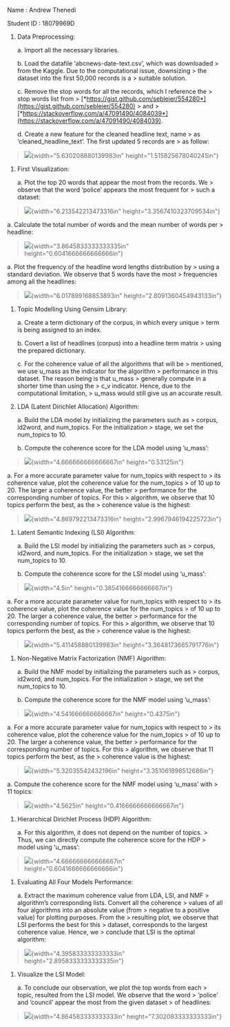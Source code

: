 Name : Andrew Thenedi

Student ID : 18079969D

1.  Data Preprocessing:

    a.  Import all the necessary libraries.

    b.  Load the datafile ‘abcnews-date-text.csv’, which was downloaded
        > from the Kaggle. Due to the computational issue, downsizing
        > the dataset into the first 50,000 records is a
        > suitable solution.

    c.  Remove the stop words for all the records, which I reference the
        > stop words list from
        > [*https://gist.github.com/sebleier/554280*](https://gist.github.com/sebleier/554280)
        > and
        > [*https://stackoverflow.com/a/47091490/4084039*](https://stackoverflow.com/a/47091490/4084039).

    d.  Create a new feature for the cleaned headline text, name
        > as ‘cleaned\_headline\_text’. The first updated 5 records are
        > as follow:

> ![](media/image8.png){width="5.630208880139983in"
> height="1.515825678040245in"}

1.  First Visualization:

    a.  Plot the top 20 words that appear the most from the records. We
        > observe that the word ‘police’ appears the most frequent for
        > such a dataset:

> ![](media/image9.png){width="6.213542213473316in"
> height="3.3567410323709534in"}

a.  Calculate the total number of words and the mean number of words per
    > headline:

> ![](media/image3.png){width="3.8645833333333335in"
> height="0.6041666666666666in"}

a.  Plot the frequency of the headline word lengths distribution by
    > using a standard deviation. We observe that 5 words have the most
    > frequencies among all the headlines:

> ![](media/image10.png){width="6.017899168853893in"
> height="2.8091360454943133in"}

1.  Topic Modelling Using Gensim Library:

    a.  Create a term dictionary of the corpus, in which every unique
        > term is being assigned to an index.

    b.  Covert a list of headlines (corpus) into a headline term matrix
        > using the prepared dictionary.

    c.  For the coherence value of all the algorithms that will be
        > mentioned, we use u\_mass as the indicator for the algorithm
        > performance in this dataset. The reason being is that u\_mass
        > generally compute in a shorter time than using the
        > c\_v indicator. Hence, due to the computational limitation,
        > u\_mass would still give us an accurate result.

2.  LDA (Latent Dirichlet Allocation) Algorithm:

    a.  Build the LDA model by initializing the parameters such as
        > corpus, id2word, and num\_topics. For the initialization
        > stage, we set the num\_topics to 10.

    b.  Compute the coherence score for the LDA model using ‘u\_mass’:

> ![](media/image11.png){width="4.666666666666667in" height="0.53125in"}

a.  For a more accurate parameter value for num\_topics with respect to
    > its coherence value, plot the coherence value for the num\_topics
    > of 10 up to 20. The larger a coherence value, the better
    > performance for the corresponding number of topics. For this
    > algorithm, we observe that 10 topics perform the best, as the
    > coherence value is the highest:

> ![](media/image1.png){width="4.869792213473316in"
> height="2.9967946194225723in"}

1.  Latent Semantic Indexing (LSI) Algorithm:

    a.  Build the LSI model by initializing the parameters such as
        > corpus, id2word, and num\_topics. For the initialization
        > stage, we set the num\_topics to 10.

    b.  Compute the coherence score for the LSI model using ‘u\_mass’:

> ![](media/image4.png){width="4.5in" height="0.3854166666666667in"}

a.  For a more accurate parameter value for num\_topics with respect to
    > its coherence value, plot the coherence value for the num\_topics
    > of 10 up to 20. The larger a coherence value, the better
    > performance for the corresponding number of topics. For this
    > algorithm, we observe that 10 topics perform the best, as the
    > coherence value is the highest:

> ![](media/image14.png){width="5.411458880139983in"
> height="3.3648173665791776in"}

1.  Non-Negative Matrix Factorization (NMF) Algorithm:

    a.  Build the NMF model by initializing the parameters such as
        > corpus, id2word, and num\_topics. For the initialization
        > stage, we set the num\_topics to 10.

    b.  Compute the coherence score for the NMF model using ‘u\_mass’:

> ![](media/image13.png){width="4.541666666666667in" height="0.4375in"}

a.  For a more accurate parameter value for num\_topics with respect to
    > its coherence value, plot the coherence value for the num\_topics
    > of 10 up to 20. The larger a coherence value, the better
    > performance for the corresponding number of topics. For this
    > algorithm, we observe that 11 topics perform the best, as the
    > coherence value is the highest:

> ![](media/image5.png){width="5.32035542432196in"
> height="3.351061898512686in"}

a.  Compute the coherence score for the NMF model using ‘u\_mass’ with
    > 11 topics:

> ![](media/image6.png){width="4.5625in" height="0.4166666666666667in"}

1.  Hierarchical Dirichlet Process (HDP) Algorithm:

    a.  For this algorithm, it does not depend on the number of topics.
        > Thus, we can directly compute the coherence score for the HDP
        > model using ‘u\_mass’:

> ![](media/image7.png){width="4.666666666666667in"
> height="0.6041666666666666in"}

1.  Evaluating All Four Models Performance:

    a.  Extract the maximum coherence value from LDA, LSI, and NMF
        > algorithm’s corresponding lists. Convert all the coherence
        > values of all four algorithms into an absolute value (from
        > negative to a positive value) for plotting purposes. From the
        > resulting plot, we observe that LSI performs the best for this
        > dataset, corresponds to the largest coherence value. Hence, we
        > conclude that LSI is the optimal algorithm:

> ![](media/image12.png){width="4.395833333333333in"
> height="2.8958333333333335in"}

1.  Visualize the LSI Model:

    a.  To conclude our observation, we plot the top words from each
        > topic, resulted from the LSI model. We observe that the word
        > ‘police’ and ‘council’ appear the most from the given dataset
        > of headlines:

> ![](media/image2.png){width="4.864583333333333in"
> height="7.302083333333333in"}
